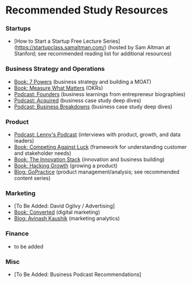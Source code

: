 # Recommended Study Resources

### Startups
- [How to Start a Startup Free Lecture Series] (https://startupclass.samaltman.com/) (hosted by Sam Altman at Stanford; see recommended reading list for additional resources)

### Business Strategy and Operations
- [Book: 7 Powers](https://www.amazon.com/7-Powers-Foundations-Business-Strategy/dp/0998116319) (business strategy and building a MOAT)
- [Book: Measure What Matters](https://www.amazon.com/Measure-What-Matters-Google-Foundation/dp/0525536221) (OKRs)
- [Podcast: Founders](https://open.spotify.com/show/7txiovdzPARhjm18NwMUYj?si=ed2b434f45d74d59) (business learnings from entrepreneur biographies)
- [Podcast: Acquired](https://open.spotify.com/show/7Fj0XEuUQLUqoMZQdsLXqp?si=be96e564b3a84931) (business case study deep dives)
- [Podcast: Business Breakdowns](https://open.spotify.com/show/417NPBWqtMbDU0FlWZTRDC?si=8cedde5d888d4da3) (business case study deep dives)

### Product
- [Podcast: Lenny's Podcast](https://open.spotify.com/show/2dR1MUZEHCOnz1LVfNac0j?si=6b91c61a90d84572) (interviews with product, growth, and data leaders)
- [Book: Competing Against Luck](https://www.amazon.com/Competing-Against-Luck-Innovation-Customer/dp/0062435612) (framework for understanding customer and stakeholder needs)
- [Book: The Innovation Stack](https://www.amazon.com/Innovation-Stack-Building-Unbeatable-Business/dp/B085DRSV7K/ref=sr_1_1?crid=2FE2MSKYJIG9C&keywords=innovation+stack&qid=1703625814&s=books&sprefix=Innovation+stack%2Cstripbooks%2C172&sr=1-1) (innovation and business building)
- [Book: Hacking Growth](https://www.amazon.com/Hacking-Growth-Fastest-Growing-Companies-Breakout/dp/045149721X) (growing a product)
- [Blog: GoPractice](https://gopractice.io/) (product management/analysis; see recommended content series)

### Marketing
- [To Be Added: David Ogilvy / Advertising]
- [Book: Converted](https://www.amazon.com/Converted-Data-Driven-Way-Customers-Hearts/dp/0593420659) (digital marketing)
- [Blog: Avinash Kaushik](https://www.kaushik.net/avinash/sitemap/) (marketing analytics)

### Finance
- to be added

### Misc
- [To Be Added: Business Podcast Recommendations]

